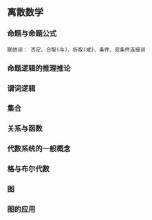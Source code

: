 ## 离散数学

### 命题与命题公式
    联结词： 否定、合取(与)、析取(或)、条件、双条件连接词
    
### 命题逻辑的推理推论

### 谓词逻辑

### 集合

### 关系与函数

### 代数系统的一般概念

### 格与布尔代数

### 图

### 图的应用